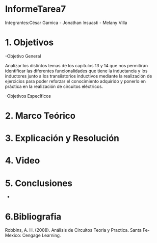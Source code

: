 # InformeTarea7

Integrantes:César Garnica  -  Jonathan Insuasti -  Melany Villa 

# 1. Objetivos
-Objetivo General
     
Analizar los distintos temas de los capítulos 13 y 14 que nos permitirán identificar las diferentes funcionalidades que tiene la inductancia y los inductores junto  a los transiistorios inductivos  mediante la realización de ejercicios para poder reforzar el conocimiento adquirido y ponerlo en práctica en la realización de circuitos eléctricos. 
            
 -Objetivos Específicos   
  
     
     
# 2. Marco Teórico



# 3. Explicación y Resolución




# 4. Video


# 5. Conclusiones

-
# 6.Bibliografia 

Robbins, A. H. (2008). Análisis de Circuitos Teoria y Practica. Santa Fe-Mexico: Cengage Learning.
